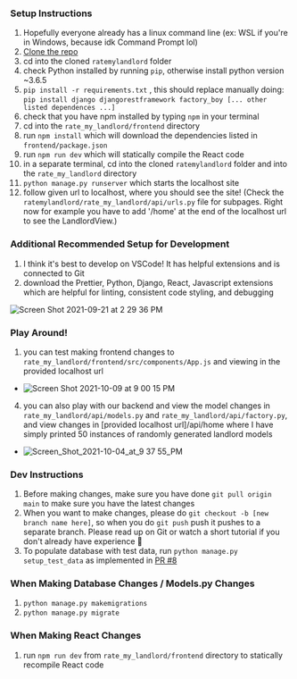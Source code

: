 ### Setup Instructions ###
1. Hopefully everyone already has a linux command line (ex: WSL if you're in Windows, because idk Command Prompt lol)
2. [Clone the repo](https://docs.github.com/en/repositories/creating-and-managing-repositories/cloning-a-repository#cloning-a-repository)
3. cd into the cloned `ratemylandlord` folder
4. check Python installed by running `pip`, otherwise install python version ~3.6.5
5. `pip install -r requirements.txt` , this should replace manually doing: `pip install django djangorestframework factory_boy [... other listed dependences ...]`
6. check that you have npm installed by typing `npm` in your terminal
7. cd into the `rate_my_landlord/frontend` directory
8. run `npm install` which will download the dependencies listed in `frontend/package.json`
9. run `npm run dev` which will statically compile the React code
10. in a separate terminal, cd into the cloned `ratemylandlord` folder and into the `rate_my_landlord` directory
11. `python manage.py runserver` which starts the localhost site
12. follow given url to localhost, where you should see the site! (Check the `ratemylandlord/rate_my_landlord/api/urls.py` file for subpages. Right now for example you have to add '/home' at the end of the localhost url to see the LandlordView.)

### Additional Recommended Setup for Development ###
1. I think it's best to develop on VSCode! It has helpful extensions and is connected to Git
2. download the Prettier, Python, Django, React, Javascript extensions which are helpful for linting, consistent code styling, and debugging

![Screen Shot 2021-09-21 at 2 29 36 PM](https://user-images.githubusercontent.com/43322572/134227217-a21acb96-f103-4d58-ba37-9f87d74b46e2.png)

### Play Around! ###
1. you can test making frontend changes to `rate_my_landlord/frontend/src/components/App.js` and viewing in the provided localhost url
- ![Screen Shot 2021-10-09 at 9 00 15 PM](https://user-images.githubusercontent.com/43322572/136677498-c9626074-2f81-4c21-869d-cd7df3ff1a07.png)
4. you can also play with our backend and view the model changes in `rate_my_landlord/api/models.py` and `rate_my_landlord/api/factory.py`, and view changes in [provided localhost url]/api/home where I have simply printed 50 instances of randomly generated landlord models
- ![Screen_Shot_2021-10-04_at_9 37 55_PM](https://user-images.githubusercontent.com/43322572/135953894-05e3f28d-b5dc-4688-af9a-232c96979e24.png)

### Dev Instructions ###
1. Before making changes, make sure you have done `git pull origin main` to make sure you have the latest changes
2. When you want to make changes, please do `git checkout -b [new branch name here]`, so when you do `git push` push it pushes to a separate branch. Please read up on Git or watch a short tutorial if you don't already have experience 🥺 
3. To populate database with test data, run `python manage.py setup_test_data` as implemented in [PR #8](https://github.com/listeph/ratemylandlord/pull/8)
 
 ### When Making Database Changes / Models.py Changes ###
1. `python manage.py makemigrations`
2. `python manage.py migrate`

 ### When Making React Changes ###
 1. run `npm run dev` from `rate_my_landlord/frontend` directory to statically recompile React code
